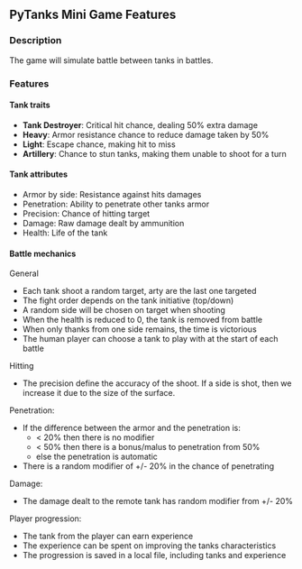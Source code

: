 ## PyTanks Mini Game Features

### Description
The game will simulate battle between tanks in battles.

### Features

#### Tank traits
- **Tank Destroyer**: Critical hit chance, dealing 50% extra damage
- **Heavy**: Armor resistance chance to reduce damage taken by 50%
- **Light**: Escape chance, making hit to miss
- **Artillery**: Chance to stun tanks, making them unable to shoot for a turn

#### Tank attributes
- Armor by side: Resistance against hits damages
- Penetration: Ability to penetrate other tanks armor
- Precision: Chance of hitting target
- Damage: Raw damage dealt by ammunition
- Health: Life of the tank

#### Battle mechanics
General
- Each tank shoot a random target, arty are the last one targeted
- The fight order depends on the tank initiative (top/down)
- A random side will be chosen on target when shooting
- When the health is reduced to 0, the tank is removed from battle
- When only thanks from one side remains, the time is victorious
- The human player can choose a tank to play with at the start of each battle

Hitting
- The precision define the accuracy of the shoot. 
If a side is shot, then we increase it due to the size of the surface.

Penetration:
- If the difference between the armor and the penetration is:
  - < 20% then there is no modifier
  - < 50% then there is a bonus/malus to penetration from 50%
  - else the penetration is automatic
- There is a random modifier of +/- 20% in the chance of penetrating

Damage:
- The damage dealt to the remote tank has random modifier from +/- 20%

Player progression:
- The tank from the player can earn experience
- The experience can be spent on improving the tanks characteristics
- The progression is saved in a local file, including tanks and experience